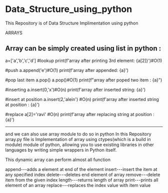 # Data_Structure_using_python
This Repository is of Data Structure Implimentation using python

ARRAYS

Array can be simply created using  list in python :
----------------------------------------------------------------------------------------------------------------
a=['a','b','c','d']
#lookup
print(f'array after printing 3rd element: {a[2]}')#O(1)

#push
a.append('e')#O(1)
print(f'array after appended: {a}') 

#pop last item
a.pop()
a.pop()#O(1)
print(f"array after poped two item : {a}") 

#inserting
a.insert(0,'x')#O(n)
print(f'array after inserted string: {a}')

#insert at position
a.insert(2,'alein') #O(n)
print(f'array after inserted string at position : {a}')

#replace
a[2]='ravi' #O(n)
print(f'array after replacing string at position : {a}')

-----------------------------------------------------------------------------------------------------------------------------------

and we can also use array module to do so in python
In this Repository array.py file is Implementation of array using ctypes(which is a build in module) module of python, allowing you to use existing libraries in other languages by writing simple wrappers in Python itself. 

This dynamic array can perform almost all function 

append---adds a element at end of the element
insert---insert the item at any specified index
delete---deletes end element  of array
remove---delete item from the given index
length---returns length of array
print---prints all element of an array
replace---replaces the index value with item value
  

